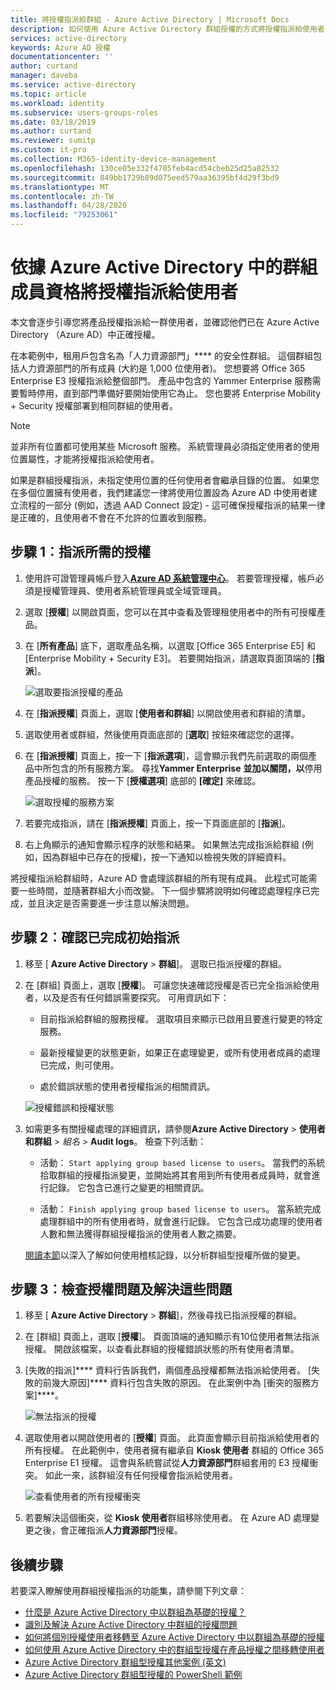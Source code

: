 ```yaml
---
title: 將授權指派給群組 - Azure Active Directory | Microsoft Docs
description: 如何使用 Azure Active Directory 群組授權的方式將授權指派給使用者
services: active-directory
keywords: Azure AD 授權
documentationcenter: ''
author: curtand
manager: daveba
ms.service: active-directory
ms.topic: article
ms.workload: identity
ms.subservice: users-groups-roles
ms.date: 03/18/2019
ms.author: curtand
ms.reviewer: sumitp
ms.custom: it-pro
ms.collection: M365-identity-device-management
ms.openlocfilehash: 130ce05e332f4705feb4acd54cbeb25d25a82532
ms.sourcegitcommit: 849bb1729b89d075eed579aa36395bf4d29f3bd9
ms.translationtype: MT
ms.contentlocale: zh-TW
ms.lasthandoff: 04/28/2020
ms.locfileid: "79253061"
---
```

# <a name="assign-licenses-to-users-by-group-membership-in-azure-active-directory"></a>依據 Azure Active Directory 中的群組成員資格將授權指派給使用者

本文會逐步引導您將產品授權指派給一群使用者，並確認他們已在 Azure Active Directory （Azure AD）中正確授權。

在本範例中，租用戶包含名為「人力資源部門」**** 的安全性群組。 這個群組包括人力資源部門的所有成員 (大約是 1,000 位使用者)。 您想要將 Office 365 Enterprise E3 授權指派給整個部門。 產品中包含的 Yammer Enterprise 服務需要暫時停用，直到部門準備好要開始使用它為止。 您也要將 Enterprise Mobility + Security 授權部署到相同群組的使用者。

> [!NOTE]
> 並非所有位置都可使用某些 Microsoft 服務。 系統管理員必須指定使用者的使用位置屬性，才能將授權指派給使用者。
>
> 如果是群組授權指派，未指定使用位置的任何使用者會繼承目錄的位置。 如果您在多個位置擁有使用者，我們建議您一律將使用位置設為 Azure AD 中使用者建立流程的一部分 (例如，透過 AAD Connect 設定) - 這可確保授權指派的結果一律是正確的，且使用者不會在不允許的位置收到服務。

## <a name="step-1-assign-the-required-licenses"></a>步驟 1︰指派所需的授權

1. 使用許可證管理員帳戶登入[**Azure AD 系統管理中心**](https://aad.portal.azure.com)。 若要管理授權，帳戶必須是授權管理員、使用者系統管理員或全域管理員。

1. 選取 [**授權**] 以開啟頁面，您可以在其中查看及管理租使用者中的所有可授權產品。

1. 在 [**所有產品**] 底下，選取產品名稱，以選取 [Office 365 Enterprise E5] 和 [Enterprise Mobility + Security E3]。 若要開始指派，請選取頁面頂端的 [**指派**]。

   ![選取要指派授權的產品](./media/licensing-groups-assign/licenses-all-products-assign.png)
  
1. 在 [**指派授權**] 頁面上，選取 [**使用者和群組**] 以開啟使用者和群組的清單。

1. 選取使用者或群組，然後使用頁面底部的 [**選取**] 按鈕來確認您的選擇。

1. 在 [**指派授權**] 頁面上，按一下 [**指派選項**]，這會顯示我們先前選取的兩個產品中所包含的所有服務方案。 尋找**Yammer Enterprise** **並加以關閉，以**停用產品授權的服務。 按一下 [**授權選項**] 底部的 **[確定]** 來確認。

   ![選取授權的服務方案](./media/licensing-groups-assign/assignment-options.png)
  
1. 若要完成指派，請在 [**指派授權**] 頁面上，按一下頁面底部的 [**指派**]。

1. 右上角顯示的通知會顯示程序的狀態和結果。 如果無法完成指派給群組 (例如，因為群組中已存在的授權)，按一下通知以檢視失敗的詳細資料。

將授權指派給群組時，Azure AD 會處理該群組的所有現有成員。 此程式可能需要一些時間，並隨著群組大小而改變。 下一個步驟將說明如何確認處理程序已完成，並且決定是否需要進一步注意以解決問題。

## <a name="step-2-verify-that-the-initial-assignment-has-finished"></a>步驟 2︰確認已完成初始指派

1. 移至 [ **Azure Active Directory** > **群組**]。 選取已指派授權的群組。

1. 在 [群組] 頁面上，選取 [**授權**]。 可讓您快速確認授權是否已完全指派給使用者，以及是否有任何錯誤需要探究。 可用資訊如下：

   - 目前指派給群組的服務授權。 選取項目來顯示已啟用且要進行變更的特定服務。

   - 最新授權變更的狀態更新，如果正在處理變更，或所有使用者成員的處理已完成，則可使用。

   - 處於錯誤狀態的使用者授權指派的相關資訊。

   ![授權錯誤和授權狀態](./media/licensing-groups-assign/assignment-errors.png)

1. 如需更多有關授權處理的詳細資訊，請參閱**Azure Active Directory** > **使用者和群組** > *組名* > **Audit logs**。 檢查下列活動：

   - 活動： `Start applying group based license to users`。 當我們的系統拾取群組的授權指派變更，並開始將其套用到所有使用者成員時，就會進行記錄。 它包含已進行之變更的相關資訊。

   - 活動： `Finish applying group based license to users`。 當系統完成處理群組中的所有使用者時，就會進行記錄。 它包含已成功處理的使用者人數和無法獲得群組授權指派的使用者人數之摘要。

   [閱讀本節](licensing-group-advanced.md#use-audit-logs-to-monitor-group-based-licensing-activity)以深入了解如何使用稽核記錄，以分析群組型授權所做的變更。

## <a name="step-3-check-for-license-problems-and-resolve-them"></a>步驟 3︰檢查授權問題及解決這些問題

1. 移至 [ **Azure Active Directory** > **群組**]，然後尋找已指派授權的群組。
1. 在 [群組] 頁面上，選取 [**授權**]。 頁面頂端的通知顯示有10位使用者無法指派授權。 開啟該檔案，以查看此群組的授權錯誤狀態的所有使用者清單。
1. [失敗的指派]**** 資料行告訴我們，兩個產品授權都無法指派給使用者。 [失敗的前幾大原因]**** 資料行包含失敗的原因。 在此案例中為 [衝突的服務方案]****。

   ![無法指派的授權](./media/licensing-groups-assign/failed-assignments.png)

1. 選取使用者以開啟使用者的 [**授權**] 頁面。 此頁面會顯示目前指派給使用者的所有授權。 在此範例中，使用者擁有繼承自 **Kiosk 使用者** 群組的 Office 365 Enterprise E1 授權。 這會與系統嘗試從**人力資源部門**群組套用的 E3 授權衝突。 如此一來，該群組沒有任何授權會指派給使用者。

   ![查看使用者的所有授權衝突](./media/licensing-groups-assign/user-licence-conflicting-service-plans.png)

1. 若要解決這個衝突，從 **Kiosk 使用者**群組移除使用者。 在 Azure AD 處理變更之後，會正確指派**人力資源部門**授權。

## <a name="next-steps"></a>後續步驟

若要深入瞭解使用群組授權指派的功能集，請參閱下列文章：

- [什麼是 Azure Active Directory 中以群組為基礎的授權？](/azure/active-directory/fundamentals/active-directory-licensing-whatis-azure-portal?context=azure/active-directory/users-groups-roles/context/ugr-context)
- [識別及解決 Azure Active Directory 中群組的授權問題](licensing-groups-resolve-problems.md)
- [如何將個別授權使用者移轉至 Azure Active Directory 中以群組為基礎的授權](licensing-groups-migrate-users.md)
- [如何使用 Azure Active Directory 中的群組型授權在產品授權之間移轉使用者](licensing-groups-change-licenses.md)
- [Azure Active Directory 群組型授權其他案例 (英文)](../active-directory-licensing-group-advanced.md)
- [Azure Active Directory 群組型授權的 PowerShell 範例](licensing-ps-examples.md)
